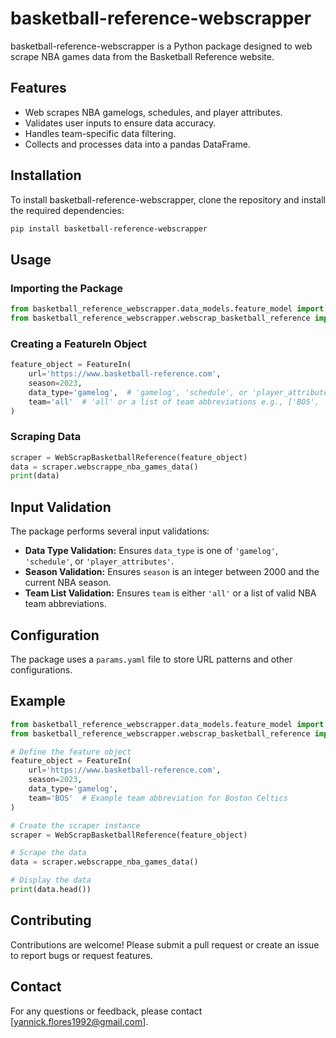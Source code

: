 # basketball-reference-webscrapper

basketball-reference-webscrapper is a Python package designed to web scrape NBA games data from the Basketball Reference website.

## Features

- Web scrapes NBA gamelogs, schedules, and player attributes.
- Validates user inputs to ensure data accuracy.
- Handles team-specific data filtering.
- Collects and processes data into a pandas DataFrame.

## Installation

To install  basketball-reference-webscrapper, clone the repository and install the required dependencies:

```bash
pip install basketball-reference-webscrapper
```

## Usage

### Importing the Package

```python
from basketball_reference_webscrapper.data_models.feature_model import FeatureIn
from basketball_reference_webscrapper.webscrap_basketball_reference import WebScrapBasketballReference
```

### Creating a FeatureIn Object

```python
feature_object = FeatureIn(
    url='https://www.basketball-reference.com',
    season=2023,
    data_type='gamelog',  # 'gamelog', 'schedule', or 'player_attributes'
    team='all'  # 'all' or a list of team abbreviations e.g., ['BOS', 'LAL']
)
```

### Scraping Data

```python
scraper = WebScrapBasketballReference(feature_object)
data = scraper.webscrappe_nba_games_data()
print(data)
```

## Input Validation

The package performs several input validations:

- **Data Type Validation:** Ensures `data_type` is one of `'gamelog'`, `'schedule'`, or `'player_attributes'`.
- **Season Validation:** Ensures `season` is an integer between 2000 and the current NBA season.
- **Team List Validation:** Ensures `team` is either `'all'` or a list of valid NBA team abbreviations.

## Configuration

The package uses a `params.yaml` file to store URL patterns and other configurations.

## Example

```python
from basketball_reference_webscrapper.data_models.feature_model import FeatureIn
from basketball_reference_webscrapper.webscrap_basketball_reference import WebScrapBasketballReference

# Define the feature object
feature_object = FeatureIn(
    url='https://www.basketball-reference.com',
    season=2023,
    data_type='gamelog',
    team='BOS'  # Example team abbreviation for Boston Celtics
)

# Create the scraper instance
scraper = WebScrapBasketballReference(feature_object)

# Scrape the data
data = scraper.webscrappe_nba_games_data()

# Display the data
print(data.head())
```

## Contributing

Contributions are welcome! Please submit a pull request or create an issue to report bugs or request features.

## Contact

For any questions or feedback, please contact [yannick.flores1992@gmail.com].
